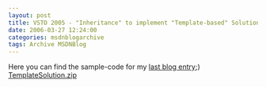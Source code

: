 ```yaml
---
layout: post
title: VSTO 2005 - "Inheritance" to implement "Template-based" Solutions - Download the code
date: 2006-03-27 12:24:00
categories: msdnblogarchive
tags: Archive MSDNBlog
---
```


Here you can find the sample-code for my [last blog entry](/mszcool/archive/2006/03/27/562071.aspx);)
[TemplateSolution.zip](https://github.com/mszcool/oldmsdnblogarchive/blob/master/media/MSDNBlogsFS/prod.evol.blogs.msdn.com/CommunityServer.Components.PostAttachments/00/00/56/20/76/TemplateSolution.zip?raw=true)


